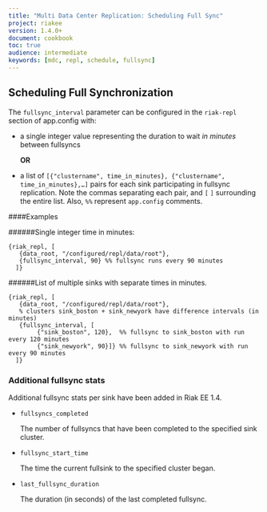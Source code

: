 ```yaml
---
title: "Multi Data Center Replication: Scheduling Full Sync"
project: riakee
version: 1.4.0+
document: cookbook
toc: true
audience: intermediate
keywords: [mdc, repl, schedule, fullsync]
---
```


## Scheduling Full Synchronization
    
The `fullsync_interval` parameter can be configured in the `riak-repl` section of app.config with:

* a single integer value representing the duration to wait *in minutes* between fullsyncs

    **OR**


* a list of `[{"clustername", time_in_minutes}, {"clustername", time_in_minutes},…]` pairs for each sink participating in fullsync replication. Note the commas separating each pair, and `[` `]` surrounding the entire list. Also, `%%` represent `app.config` comments. 

####Examples

######Single integer time in minutes:

```
{riak_repl, [ 
   {data_root, "/configured/repl/data/root"}, 
   {fullsync_interval, 90} %% fullsync runs every 90 minutes
  ]}
```

######List of multiple sinks with separate times in minutes.

```
{riak_repl, [ 
   {data_root, "/configured/repl/data/root"}, 
   % clusters sink_boston + sink_newyork have difference intervals (in minutes) 
   {fullsync_interval, [
   		{"sink_boston", 120},  %% fullsync to sink_boston with run every 120 minutes 
  		{"sink_newyork", 90}]} %% fullsync to sink_newyork with run every 90 minutes 
  ]}
```

### Additional fullsync stats

Additional fullsync stats per sink have been added in Riak EE 1.4.

* `fullsyncs_completed`
	
	The number of fullsyncs that have been completed to the specified sink cluster.

* `fullsync_start_time`

	The time the current fullsink to the specified cluster began.

* `last_fullsync_duration`

	The duration (in seconds) of the last completed fullsync.    
